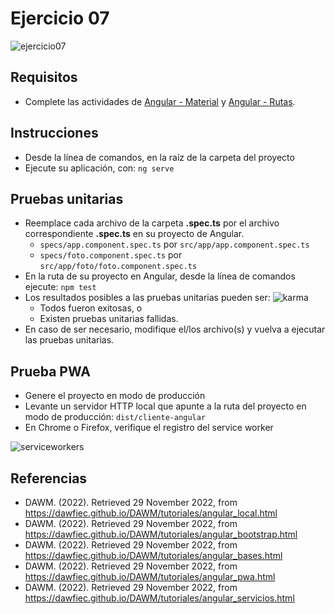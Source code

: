 # Ejercicio 07

![ejercicio07](imagenes/ejercicio07.png)


## Requisitos

* Complete las actividades de [Angular - Material](https://dawfiec.github.io/DAWM/tutoriales/angular_material.html) y [Angular - Rutas](https://dawfiec.github.io/DAWM/tutoriales/angular_rutas.html).

## Instrucciones

* Desde la línea de comandos, en la raíz de la carpeta del proyecto 
* Ejecute su aplicación, con: `ng serve`


## Pruebas unitarias

* Reemplace cada archivo de la carpeta **.spec.ts** por el archivo correspondiente **.spec.ts** en su proyecto de Angular.
	+ `specs/app.component.spec.ts` por `src/app/app.component.spec.ts`
	+ `specs/foto.component.spec.ts` por `src/app/foto/foto.component.spec.ts`
* En la ruta de su proyecto en Angular, desde la línea de comandos ejecute: `npm test`
* Los resultados posibles a las pruebas unitarias pueden ser: 
	![karma](imagenes/karma.png)
	+ Todos fueron exitosas, o
	+ Existen pruebas unitarias fallidas.
* En caso de ser necesario, modifique el/los archivo(s) y vuelva a ejecutar las pruebas unitarias.


## Prueba PWA

* Genere el proyecto en modo de producción
* Levante un servidor HTTP local que apunte a la ruta del proyecto en modo de producción: `dist/cliente-angular`
* En Chrome o Firefox, verifique el registro del service worker

![serviceworkers](imagenes/serviceworkers.png)

## Referencias 

* DAWM. (2022). Retrieved 29 November 2022, from https://dawfiec.github.io/DAWM/tutoriales/angular_local.html
* DAWM. (2022). Retrieved 29 November 2022, from https://dawfiec.github.io/DAWM/tutoriales/angular_bootstrap.html
* DAWM. (2022). Retrieved 29 November 2022, from https://dawfiec.github.io/DAWM/tutoriales/angular_bases.html
* DAWM. (2022). Retrieved 29 November 2022, from https://dawfiec.github.io/DAWM/tutoriales/angular_pwa.html
* DAWM. (2022). Retrieved 29 November 2022, from https://dawfiec.github.io/DAWM/tutoriales/angular_servicios.html
